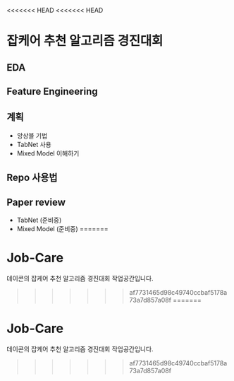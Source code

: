 <<<<<<< HEAD
<<<<<<< HEAD
# 잡케어 추천 알고리즘 경진대회

## EDA

## Feature Engineering

## 계획

- 앙상블 기법
- TabNet 사용
- Mixed Model 이해하기

## Repo 사용법

## Paper review

- TabNet (준비중)
- Mixed Model (준비중)
=======
# Job-Care
데이콘의 잡케어 추천 알고리즘 경진대회 작업공간입니다.
>>>>>>> af7731465d98c49740ccbaf5178a73a7d857a08f
=======
# Job-Care
데이콘의 잡케어 추천 알고리즘 경진대회 작업공간입니다.
>>>>>>> af7731465d98c49740ccbaf5178a73a7d857a08f
